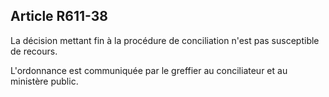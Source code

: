 Article R611-38
----
La décision mettant fin à la procédure de conciliation n'est pas susceptible de
recours.

L'ordonnance est communiquée par le greffier au conciliateur et au ministère
public.
